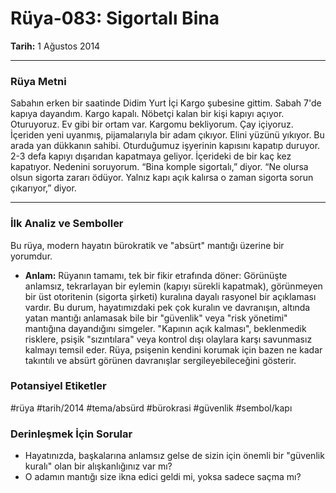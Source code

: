 # Rüya-083: Sigortalı Bina
**Tarih:** 1 Ağustos 2014

---
### Rüya Metni

Sabahın erken bir saatinde Didim Yurt İçi Kargo şubesine gittim. Sabah 7'de kapıya dayandım. Kargo kapalı. Nöbetçi kalan bir kişi kapıyı açıyor. Oturuyoruz. Ev gibi bir ortam var. Kargomu bekliyorum. Çay içiyoruz. İçeriden yeni uyanmış, pijamalarıyla bir adam çıkıyor. Elini yüzünü yıkıyor. Bu arada yan dükkanın sahibi. Oturduğumuz işyerinin kapısını kapatıp duruyor. 2-3 defa kapıyı dışarıdan kapatmaya geliyor. İçerideki de bir kaç kez kapatıyor. Nedenini soruyorum. “Bina komple sigortalı,” diyor. “Ne olursa olsun sigorta zararı ödüyor. Yalnız kapı açık kalırsa o zaman sigorta sorun çıkarıyor,” diyor.

---
### İlk Analiz ve Semboller

Bu rüya, modern hayatın bürokratik ve "absürt" mantığı üzerine bir yorumdur.

* **Anlam:** Rüyanın tamamı, tek bir fikir etrafında döner: Görünüşte anlamsız, tekrarlayan bir eylemin (kapıyı sürekli kapatmak), görünmeyen bir üst otoritenin (sigorta şirketi) kuralına dayalı rasyonel bir açıklaması vardır. Bu durum, hayatımızdaki pek çok kuralın ve davranışın, altında yatan mantığı anlamasak bile bir "güvenlik" veya "risk yönetimi" mantığına dayandığını simgeler. "Kapının açık kalması", beklenmedik risklere, psişik "sızıntılara" veya kontrol dışı olaylara karşı savunmasız kalmayı temsil eder. Rüya, psişenin kendini korumak için bazen ne kadar takıntılı ve absürt görünen davranışlar sergileyebileceğini gösterir.

### Potansiyel Etiketler
#rüya #tarih/2014 #tema/absürd #bürokrasi #güvenlik #sembol/kapı

### Derinleşmek İçin Sorular
* Hayatınızda, başkalarına anlamsız gelse de sizin için önemli bir "güvenlik kuralı" olan bir alışkanlığınız var mı?
* O adamın mantığı size ikna edici geldi mi, yoksa sadece saçma mı?